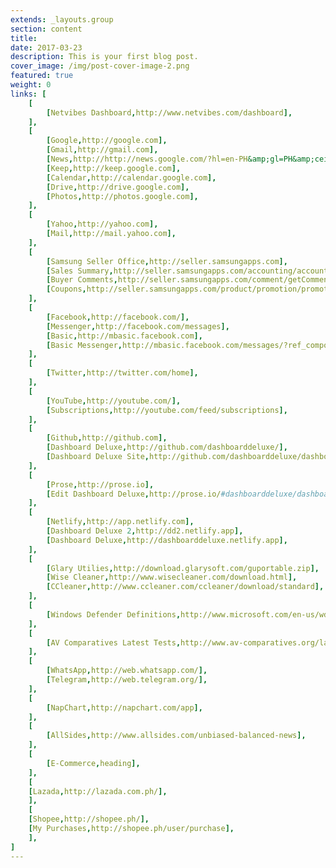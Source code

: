```yaml
---
extends: _layouts.group
section: content
title:
date: 2017-03-23
description: This is your first blog post.
cover_image: /img/post-cover-image-2.png
featured: true
weight: 0
links: [
    [
        [Netvibes Dashboard,http://www.netvibes.com/dashboard],
    ],
    [
        [Google,http://google.com],
        [Gmail,http://gmail.com],
        [News,http://http://news.google.com/?hl=en-PH&amp;gl=PH&amp;ceid=PH:en],
        [Keep,http://keep.google.com],
        [Calendar,http://calendar.google.com],
        [Drive,http://drive.google.com],
        [Photos,http://photos.google.com],
    ],
    [
        [Yahoo,http://yahoo.com],
        [Mail,http://mail.yahoo.com],
    ],
    [
        [Samsung Seller Office,http://seller.samsungapps.com],
        [Sales Summary,http://seller.samsungapps.com/accounting/accountingList.as],
        [Buyer Comments,http://seller.samsungapps.com/comment/getCommentList.as],
        [Coupons,http://seller.samsungapps.com/product/promotion/promotioncoupon.as],
    ],
    [
        [Facebook,http://facebook.com/],
        [Messenger,http://facebook.com/messages],
        [Basic,http://mbasic.facebook.com],
        [Basic Messenger,http://mbasic.facebook.com/messages/?ref_component=mbasic_home_header&amp;ref_page=%2Fwap%2Fhome.php&amp;refid=8],
    ],
    [
        [Twitter,http://twitter.com/home],
    ],
    [
        [YouTube,http://youtube.com/],
        [Subscriptions,http://youtube.com/feed/subscriptions],
    ],
    [
        [Github,http://github.com],
        [Dashboard Deluxe,http://github.com/dashboarddeluxe/],
        [Dashboard Deluxe Site,http://github.com/dashboarddeluxe/dashboarddeluxe.github.io],
    ],
    [
        [Prose,http://prose.io],
        [Edit Dashboard Deluxe,http://prose.io/#dashboarddeluxe/dashboarddeluxe.github.io/edit/master/index.md],
    ],
    [
        [Netlify,http://app.netlify.com],
        [Dashboard Deluxe 2,http://dd2.netlify.app],
        [Dashboard Deluxe,http://dashboarddeluxe.netlify.app],
    ],
    [
        [Glary Utilies,http://download.glarysoft.com/guportable.zip],
        [Wise Cleaner,http://www.wisecleaner.com/download.html],
        [CCleaner,http://www.ccleaner.com/ccleaner/download/standard],
    ],
    [
        [Windows Defender Definitions,http://www.microsoft.com/en-us/wdsi/definitions],
    ],
    [
        [AV Comparatives Latest Tests,http://www.av-comparatives.org/latest-tests/],
    ],
    [
        [WhatsApp,http://web.whatsapp.com/],
        [Telegram,http://web.telegram.org/],
    ],
    [
        [NapChart,http://napchart.com/app],
    ],
    [
        [AllSides,http://www.allsides.com/unbiased-balanced-news],
    ],
    [
        [E-Commerce,heading],
    ],
    [
    [Lazada,http://lazada.com.ph/],
    ],
    [
    [Shopee,http://shopee.ph/],
    [My Purchases,http://shopee.ph/user/purchase],
    ],
]
---
```

